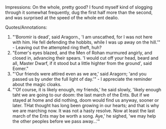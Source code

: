 Impressions:
On the whole, pretty good? I found myself kind of slogging through it somewhat frequently, dug the first half more than the second, and was surprised at the speed of the whole ent dealio.

Quotes/Annotations:
1. "'Boromir is dead', said Aragorn., 'I am unscathed, for I was not here with him. He fell defending the hobbits, while I was up away on the hill.'" - Leaving out the attempted ring theft, huh?
1. "Eomer's eyes blazed, and the Men of Rohan murmured angirly, and closed in, advancing their spears. 'I would cut off your head, beard and all, Master Dwarf, if it stood but a little highter from the ground', said Eomer."
1. "'Our friends were attired even as we are,' said Aragorn; 'and you passed us by under the full light of day.'" - I appreciate the reminder about the magic cloaks.
1. "'Of course, it is likely enough, my friends,' he said slowly, 'likely enough taht we are going to our doom: the last march of the Ents. But if we stayed at home and did nothing, doom would find us anyway, sooner or later. THat thought has long been growing in our hearts; and that is why we are marching now. It was not a hasty resolve. Now at least the last march of the Ents may be worth a song. Aye,' he sighed, 'we may help the other peoples before we pass away...'"
